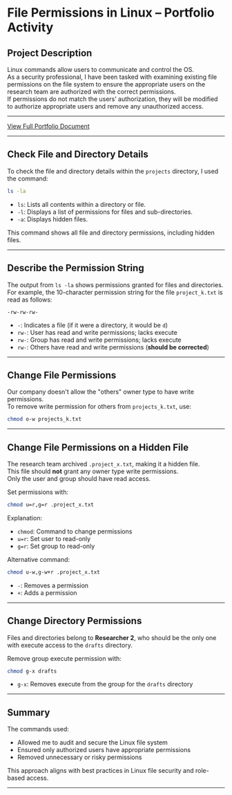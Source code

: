 # File Permissions in Linux – Portfolio Activity

## Project Description

Linux commands allow users to communicate and control the OS.  
As a security professional, I have been tasked with examining existing file permissions on the file system to ensure the appropriate users on the research team are authorized with the correct permissions.  
If permissions do not match the users’ authorization, they will be modified to authorize appropriate users and remove any unauthorized access.

---

[View Full Portfolio Document](file-permissions-linux-portfolio.docx)

---

## Check File and Directory Details

To check the file and directory details within the `projects` directory, I used the command:

```bash
ls -la
```

- `ls`: Lists all contents within a directory or file.
- `-l`: Displays a list of permissions for files and sub-directories.
- `-a`: Displays hidden files.

This command shows all file and directory permissions, including hidden files.

---

## Describe the Permission String

The output from `ls -la` shows permissions granted for files and directories.  
For example, the 10-character permission string for the file `project_k.txt` is read as follows:

```text
-rw-rw-rw-
```

- `-`: Indicates a file (if it were a directory, it would be `d`)
- `rw-`: User has read and write permissions; lacks execute
- `rw-`: Group has read and write permissions; lacks execute
- `rw-`: Others have read and write permissions (**should be corrected**)

---

## Change File Permissions

Our company doesn't allow the "others" owner type to have write permissions.  
To remove write permission for others from `projects_k.txt`, use:

```bash
chmod o-w projects_k.txt
```

---

## Change File Permissions on a Hidden File

The research team archived `.project_x.txt`, making it a hidden file.  
This file should **not** grant any owner type write permissions.  
Only the user and group should have read access.

Set permissions with:

```bash
chmod u=r,g=r .project_x.txt
```

Explanation:
- `chmod`: Command to change permissions
- `u=r`: Set user to read-only
- `g=r`: Set group to read-only

Alternative command:

```bash
chmod u-w,g-w+r .project_x.txt
```

- `-`: Removes a permission
- `+`: Adds a permission

---

## Change Directory Permissions

Files and directories belong to **Researcher 2**, who should be the only one with execute access to the `drafts` directory.

Remove group execute permission with:

```bash
chmod g-x drafts
```

- `g-x`: Removes execute from the group for the `drafts` directory

---

## Summary

The commands used:

- Allowed me to audit and secure the Linux file system
- Ensured only authorized users have appropriate permissions
- Removed unnecessary or risky permissions

This approach aligns with best practices in Linux file security and role-based access.

---
